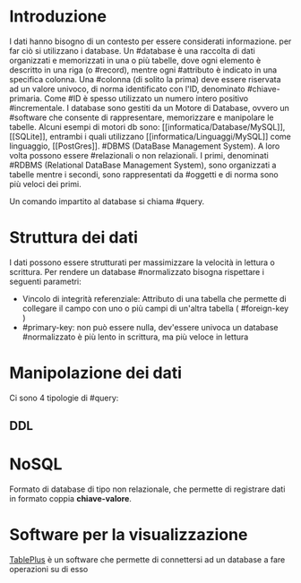 # Introduzione
I dati hanno bisogno di un contesto per essere considerati informazione. per far ciò si utilizzano i database.
Un #database è una raccolta di dati organizzati e memorizzati in una o più tabelle, dove ogni elemento è descritto in una riga (o #record), mentre ogni #attributo è indicato in una specifica colonna.
Una #colonna (di solito la prima) deve essere riservata ad un valore univoco, di norma identificato con l'ID, denominato #chiave-primaria. Come #ID è spesso utilizzato un numero intero positivo #incrementale.
I database sono gestiti da un Motore di Database, ovvero un #software che consente di rappresentare, memorizzare e manipolare le tabelle. Alcuni esempi di motori db sono: [[informatica/Database/MySQL]], [[SQLite]], entrambi i quali utilizzano [[informatica/Linguaggi/MySQL]] come linguaggio, [[PostGres]].
#DBMS (DataBase Management System). A loro volta possono essere #relazionali o non relazionali. I primi, denominati #RDBMS (Relational DataBase Management System), sono organizzati a tabelle mentre i secondi, sono rappresentati da #oggetti e di norma sono più veloci dei primi.

Un comando impartito al database si chiama #query.
# Struttura dei dati
I dati possono essere strutturati per massimizzare la velocità in lettura o scrittura.
Per rendere un database #normalizzato bisogna rispettare i seguenti parametri:
- Vincolo di integrità referenziale: Attributo di una tabella che permette di collegare il campo con uno o più campi di un'altra tabella ( #foreign-key )
- #primary-key: non può essere nulla, dev'essere univoca
un database #normalizzato è più lento in scrittura, ma più veloce in lettura
# Manipolazione dei dati
Ci sono 4 tipologie di #query:
## DDL
## 

# NoSQL
Formato di database di tipo non relazionale, che permette di registrare dati in formato coppia **chiave-valore**.
# Software per la visualizzazione
[TablePlus](https://tableplus.com/) è un software che permette di connettersi ad un database a fare operazioni su di esso

